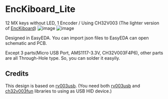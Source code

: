 # EncKiboard_Lite
12 MX keys without LED, 1 Encoder / Using CH32V003 (The lighter version of [EncKiboard](https://github.com/chaealarm/EncKiboard))
![image](https://github.com/chaealarm/EncKiboard_Lite/assets/12396749/3fa039b5-0cde-4c33-a9d7-99ca46ebee3f)
![image](https://github.com/chaealarm/EncKiboard_Lite/assets/12396749/3f888ec2-e4f5-44ac-92ed-74bf4ea7146d)

Designed in EasyEDA. 
You can import json files to EasyEDA can open schematic and PCB.

Except 3 parts(Micro USB Port, AMS1117-3.3V, CH32V003F4P6), other parts are all Through-Hole type. So, you can solder it easyily.

## Credits

This design is based on [rv003usb](https://github.com/cnlohr/rv003usb).
(You need both [rv003usb](https://github.com/cnlohr/rv003usb) and [ch32v003fun](https://github.com/cnlohr/ch32v003fun) libraries to using as USB HID device.)

